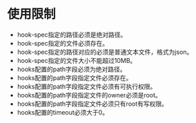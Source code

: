 # 使用限制<a name="ZH-CN_TOPIC_0184808157"></a>

-   hook-spec指定的路径必须是绝对路径。
-   hook-spec指定的文件必须存在。
-   hook-spec指定的路径对应的必须是普通文本文件，格式为json。
-   hook-spec指定的文件大小不能超过10MB。
-   hooks配置的path字段必须为绝对路径。
-   hooks配置的path字段指定文件必须存在。
-   hooks配置的path字段指定文件必须有可执行权限。
-   hooks配置的path字段指定文件的owner必须是root。
-   hooks配置的path字段指定文件必须只有root有写权限。
-   hooks配置的timeout必须大于0。

